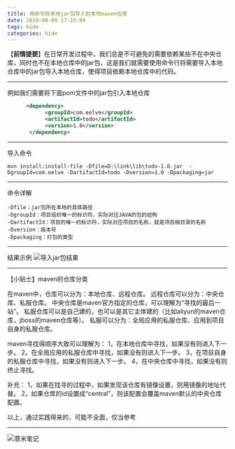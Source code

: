 ```yaml
---
title: 用命令将本地jar包导入到本地maven仓库
date: 2019-08-09 17:15:04
tags: hide
categories: hide
---
```

【**前情提要**】在日常开发过程中，我们总是不可避免的需要依赖某些不在中央仓库，同时也不在本地仓库中的jar包，这是我们就需要使用命令行将需要导入本地仓库中的jar包导入本地仓库，使得项目依赖本地仓库中的代码。

-----
例如我们需要将下面pom文件中的jar包引入本地仓库
```xml
      <dependency>
            <groupId>com.eelve</groupId>
            <artifactId>todo</artifactId>
            <version>1.0</version>
       </dependency>
```

----
导入命令
```shell script
mvn install:install-file -Dfile=D:\link\lib\todo-1.0.jar  -DgroupId=com.eelve -DartifactId=todo -Dversion=1.0 -Dpackaging=jar
```

-----
命令详解
```
-Dfile：jar包所在本地的具体路径
-DgroupId：项目组织唯一的标识符，实际对应JAVA的包的结构
-DartifactId：项目的唯一的标识符，实际对应项目的名称，就是项目根目录的名称
-Dversion：版本号
-Dpackaging：打包的类型

```

----
结果示例
![导入jar包结果](https://eelve.com/upload/2019/6/导入jar包结果-859bee2db9f14a2a8079b449d38e061c.png)

---
【小贴士】maven的仓库分类

在maven中，仓库可以分为：本地仓库、远程仓库。
远程仓库可以分为：中央仓库、私服仓库。
中央仓库是maven官方指定的仓库，可以理解为“寻找的最后一站”。
私服仓库可以是自己建的，也可以是其它主体建的（比如aliyun的maven仓库，jboss的maven仓库等）。
私服可以分为：全局应用的私服仓库、应用到项目自身的私服仓库。

maven寻找得顺序大致可以理解为：
1，在本地仓库中寻找，如果没有则进入下一步。
2，在全局应用的私服仓库中寻找，如果没有则进入下一步。
3，在项目自身的私服仓库中寻找，如果没有则进入下一步。
4，在中央仓库中寻找，如果没有则终止寻找。

补充：
1，如果在找寻的过程中，如果发现该仓库有镜像设置，则用镜像的地址代替。
2，如果仓库的id设置成“central”，则该配置会覆盖maven默认的中央仓库配置。

以上，通过实践得来的，可能不全面，仅当参考



---

![薏米笔记](https://image.eelve.com/eblog/eblog-b269767ff45b4e01a1c380e38898c1c0.png)
